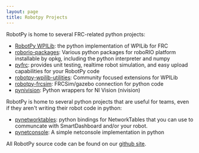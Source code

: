 ```yaml
---
layout: page
title: Robotpy Projects
---
```


RobotPy is home to several FRC-related python projects:


*   [RobotPy WPILib](https://github.com/robotpy/robotpy-wpilib): the python implementation of WPILib for FRC
*   [roborio-packages](https://github.com/robotpy/roborio-packages): Various python packages for roboRIO platform installable by opkg, including the python interpreter and numpy
*   [pyfrc](https://github.com/robotpy/pyfrc): provides unit testing, realtime robot simulation, and easy upload capabilities for your RobotPy code
*   [robotpy-wpilib-utilities](https://github.com/robotpy/robotpy-wpilib-utilities): Community focused extensions for WPILib
*   [robotpy-frcsim](https://github.com/robotpy/robotpy-frcsim): FRCSim/gazebo connection for python code
*   [pynivision](https://github.com/robotpy/pynivision): Python wrappers for NI Vision (nivision)

RobotPy is home to several python projects that are useful for teams, even if they aren't writing their robot code in python:

*   [pynetworktables](https://github.com/robotpy/pynetworktables): python bindings for NetworkTables that you can use to communcate with SmartDashboard and/or your robot.
*   [pynetconsole](https://github.com/robotpy/pynetconsole): A simple netconsole implementation in python


All RobotPy source code can be found on our [github site](https://github.com/robotpy).